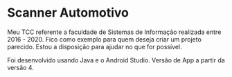 # Scanner Automotivo
Meu TCC referente a faculdade de Sistemas de Informação realizada entre 2016 - 2020. Fico como exemplo para quem deseja criar um projeto parecido. Estou a disposição para ajudar no que for possível.

Foi desenvolvido usando Java e o Android Studio. Versão de App a partir da versão 4.



